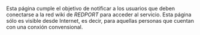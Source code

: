 Esta página cumple el objetivo de notificar a los usuarios que deben conectarse a la red wiki de *REDPORT* para acceder al servicio. Esta página sólo es visible desde Internet, es decir, para aquellas personas que cuentan con una conxión convensional.